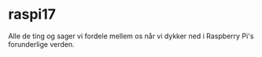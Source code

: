 # raspi17
Alle de ting og sager vi fordele mellem os når vi dykker ned i Raspberry Pi's forunderlige verden.
